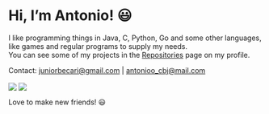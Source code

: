 # Hi, I’m Antonio! 😃

I like programming things in Java, C, Python, Go and some other languages, like games and regular programs to supply my needs. <br>
You can see some of my projects in the [Repositories](https://github.com/JuniorBecari10?tab=repositories) page on my profile. <br>

Contact: juniorbecari@gmail.com | antonioo_cbj@mail.com

<img align="center" src="https://github-readme-stats.vercel.app/api/?username=JuniorBecari10&show_icons=true&count_private=true&theme=tokyonight">
<img align="center" src="https://github-readme-stats.vercel.app/api/top-langs/?username=JuniorBecari10&langs_count=5&theme=tokyonight&layout=compact">

Love to make new friends! 😃
